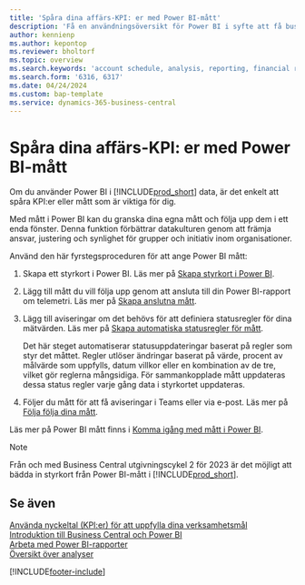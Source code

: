 ```yaml
---
title: 'Spåra dina affärs-KPI: er med Power BI-mått'
description: 'Få en användningsöversikt för Power BI i syfte att få business intelligence och KPI:er från dina Business Central-data.'
author: kennienp
ms.author: kepontop
ms.reviewer: bholtorf
ms.topic: overview
ms.search.keywords: 'account schedule, analysis, reporting, financial report, business intelligence, KPI'
ms.search.form: '6316, 6317'
ms.date: 04/24/2024
ms.custom: bap-template
ms.service: dynamics-365-business-central
---
```


# <a name="track-your-business-kpis-with-power-bi-metrics"></a>Spåra dina affärs-KPI: er med Power BI-mått

Om du använder Power BI i [!INCLUDE[prod_short](includes/prod_short.md)] data, är det enkelt att spåra KPI:er eller mått som är viktiga för dig.

Med mått i Power BI kan du granska dina egna mått och följa upp dem i ett enda fönster. Denna funktion förbättrar datakulturen genom att främja ansvar, justering och synlighet för grupper och initiativ inom organisationer.

Använd den här fyrstegsproceduren för att ange Power BI mått:

1. Skapa ett styrkort i Power BI. Läs mer på [Skapa styrkort i Power BI](/power-bi/create-reports/service-goals-create).  
2. Lägg till mått du vill följa upp genom att ansluta till din Power BI-rapport om telemetri. Läs mer på [Skapa anslutna mått](/power-bi/create-reports/service-goals-create-connected).  
3. Lägg till aviseringar om det behövs för att definiera statusregler för dina mätvärden. Läs mer på [Skapa automatiska statusregler för mått](/power-bi/create-reports/service-metrics-status-rules).  

    Det här steget automatiserar statusuppdateringar baserat på regler som styr det måttet. Regler utlöser ändringar baserat på värde, procent av målvärde som uppfylls, datum villkor eller en kombination av de tre, vilket gör reglerna mångsidiga. För sammankopplade mått uppdateras dessa status regler varje gång data i styrkortet uppdateras.
4. Följer du mått för att få aviseringar i Teams eller via e-post. Läs mer på [Följa följa dina mått](/power-bi/create-reports/service-metrics-follow).  

Läs mer på Power BI mått finns i [Komma igång med mått i Power BI](/power-bi/create-reports/service-goals-introduction).

> [!NOTE]
> Från och med Business Central utgivningscykel 2 för 2023 är det möjligt att bädda in styrkort från Power BI-mått i [!INCLUDE[prod_short](includes/prod_short.md)].

## <a name="see-also"></a>Se även

[Använda nyckeltal (KPI:er) för att uppfylla dina verksamhetsmål](analytics-about-kpis.md)  
[Introduktion till Business Central och Power BI](admin-powerbi.md)  
[Arbeta med Power BI-rapporter](across-working-with-powerbi.md)  
[Översikt över analyser](reports-bi-reporting.md)  

[!INCLUDE[footer-include](includes/footer-banner.md)]
